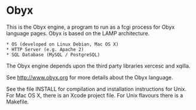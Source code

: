 Obyx
====

This is the Obyx engine, a program to run as a fcgi process for Obyx language pages.
Obyx is based on the LAMP architecture.

    * OS (developed on Linux Debian, Mac OS X)
    * HTTP Server (e.g. Apache 2)
    * SQL Database (MySQL / PostgreSQL)

The Obyx engine depends upon the third party libraries xercesc and xqilla.

See http://www.obyx.org for more details about the Obyx language.

See the file INSTALL for compilation and installation instructions for Unix.
For Mac OS X, there is an Xcode project file.
For Unix flavours there is a Makefile.

